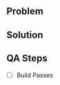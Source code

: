 ## Problem
<!--- What is the problem you are solving --->

## Solution
<!--- Include a brief description of the solution --->

## QA Steps
<!--- How can this change be verified --->
- [ ] Build Passes